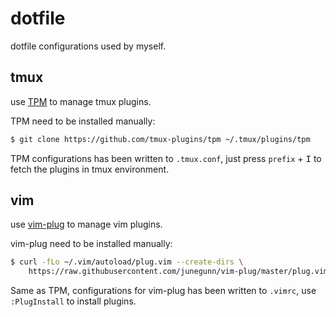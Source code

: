 # dotfile
dotfile configurations used by myself.

## tmux

use [TPM](https://github.com/tmux-plugins/tpm) to manage tmux plugins.

TPM need to be installed manually:

```bash
$ git clone https://github.com/tmux-plugins/tpm ~/.tmux/plugins/tpm
```

TPM configurations has been written to `.tmux.conf`, just press `prefix` + <kbd>I</kbd> to fetch the plugins in tmux environment.

## vim

use [vim-plug](https://github.com/junegunn/vim-plug) to manage vim plugins.

vim-plug need to be installed manually:

```bash
$ curl -fLo ~/.vim/autoload/plug.vim --create-dirs \
    https://raw.githubusercontent.com/junegunn/vim-plug/master/plug.vim
```

Same as TPM, configurations for vim-plug has been written to `.vimrc`, use `:PlugInstall` to install plugins.

